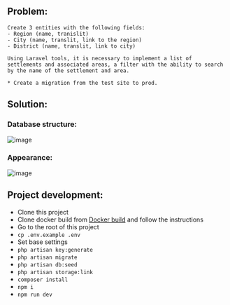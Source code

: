 ## Problem:

    Create 3 entities with the following fields:
    - Region (name, tranislit)
    - City (name, translit, link to the region)
    - District (name, translit, link to city)

    Using Laravel tools, it is necessary to implement a list of settlements and associated areas, a filter with the ability to search by the name of the settlement and area.

    * Create a migration from the test site to prod.

## Solution:

### Database structure:

![image](https://user-images.githubusercontent.com/37295991/133576539-5762e350-bdfd-48fe-8c66-e538f66688c9.png)

### Appearance:

![image](https://user-images.githubusercontent.com/37295991/112918894-9c225f00-910e-11eb-9b14-dab380cc7955.png)

## Project development:

- Clone this project
- Clone docker build from [Docker build](https://github.com/Nikita3034/docker-build) and follow the instructions
- Go to the root of this project
- `cp .env.example .env`
- Set base settings
- `php artisan key:generate`
- `php artisan migrate`
- `php artisan db:seed`
- `php artisan storage:link`
- `composer install`
- `npm i`
- `npm run dev`
